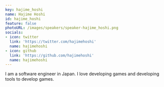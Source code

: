 ```yaml
---
key: hajime_hoshi
name: Hajime Hoshi
id: hajime_hoshi
feature: false
photoURL: /images/speakers/speaker-hajime_hoshi.png
socials:
- icon: twitter
  link: 'https://twitter.com/hajimehoshi'
  name: hajimehoshi
- icon: github
  link: 'https://github.com/hajimehoshi'
  name: hajimehoshi
---
```

I am a software engineer in Japan. I love developing games and developing tools to develop games.
